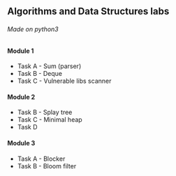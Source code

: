 ## Algorithms and Data Structures labs
###### Made on python3

#### Module 1
- Task A - Sum (parser)
- Task B - Deque
- Task C - Vulnerable libs scanner

#### Module 2
- Task B - Splay tree
- Task C - Minimal heap
- Task D

#### Module 3
- Task A - Blocker
- Task B - Bloom filter
